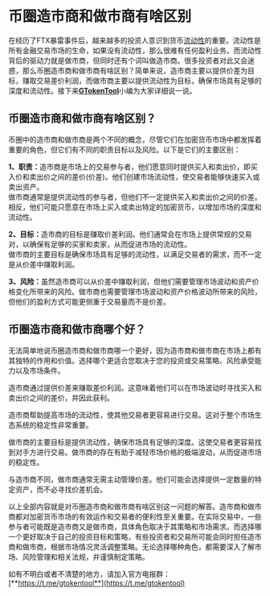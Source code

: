 # 币圈造市商和做市商有啥区别

在经历了FTX暴雷事件后，越来越多的投资人意识到货币[流动性](../../solana/liquidity-management/)的重要。流动性是所有金融交易市场的生命，如果没有流动性，那么很难有任何盈利业务。而流动性背后的驱动力就是做市商，但同时还有个词叫做造市商。很多投资者对此又会迷惑，那么币圈造市商和做市商有啥区别？简单来说，造市商主要以提供价差为目标，赚取交易差价利润，而做市商主要以提供流动性为目标，确保市场具有足够的深度和流动性。接下来[**GTokenTool**](https://docs.gtokentool.com)小编为大家详细说一说。

## 币圈造市商和做市商有啥区别？

币圈中的造市商和做市商是两个不同的概念，尽管它们在加密货币市场中都发挥着重要的角色，但它们有不同的职责目标以及风险。以下是它们的主要区别：

**1、职责：**&#x9020;市商是市场上的交易参与者，他们愿意同时提供买入和卖出价，即买入价和卖出价之间的差价(价差)。他们创建市场流动性，使交易者能够快速买入或卖出资产。\
做市商通常是提供流动性的参与者，但他们不一定提供买入和卖出价之间的价差。相反，他们可能只愿意在市场上买入或卖出特定的加密货币，以增加市场的深度和流动性。

**2、目标：**&#x9020;市商的目标是赚取价差利润。他们通常会在市场上提供常规的交易对，以确保有足够的买家和卖家，从而促进市场的流动性。\
做市商的主要目标是确保市场具有足够的流动性，以满足交易者的需求，而不一定是从价差中赚取利润。

**3、风险：**&#x867D;然造市商可以从价差中赚取利润，但他们需要管理市场波动和资产价格变化所带来的风险。做市商也需要管理市场波动和资产价格波动所带来的风险，但他们的盈利方式可能更侧重于交易量而不是价差。

## 币圈造市商和做市商哪个好？

无法简单地说币圈造市商和做市商哪一个更好，因为造市商和做市商在市场上都有其独特的作用和价值。选择哪个更适合您取决于您的投资或交易策略、风险承受能力以及市场条件。

造市商通过提供价差来赚取差价利润。这意味着他们可以在市场波动时寻找买入和卖出价之间的差价，并因此获利。

造市商帮助提高市场的流动性，使其他交易者更容易进行交易。这对于整个市场生态系统的稳定性非常重要。

做市商的主要目标是提供流动性，确保市场具有足够的深度。这使交易者更容易找到对手方进行交易。做市商的存在有助于减轻市场价格的极端波动，从而促进市场的稳定性。

与造市商不同，做市商通常无需主动管理价差。他们可能会选择提供一定数量的特定资产，而不必寻找价差机会。

以上全部内容就是对币圈造市商和做市商有啥区别这一问题的解答。造市商和做市商都对加密货币市场的有效运作和交易者的便利性至关重要。在实际交易中，一些参与者可能既是造市商又是做市商，具体角色取决于其策略和市场需求。而选择哪一个更好取决于自己的投资目标和策略，有些投资者和交易所可能会同时担任造市商和做市商，根据市场情况灵活调整策略。无论选择哪种角色，都需要深入了解市场、风险管理和相关法规，并谨慎制定策略。

如有不明白或者不清楚的地方，请加入官方电报群：[**https://t.me/gtokentool**](https://t.me/gtokentool)
